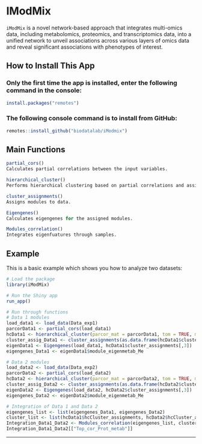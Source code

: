 # IModMix
`iModMix` is a novel network-based approach that integrates multi-omics data, including metabolomics, proteomics, and transcriptomics data, into a unified network to unveil associations across various layers of omics data and reveal significant associations with phenotypes of interest.

## How to Install This App

### Only the first time the app is installed, enter the following command in the console:
```r
install.packages("remotes")
```

### The following console command is to install from GitHub:
```r
remotes::install_github("biodatalab/iModmix")
```

## Main Functions

```r
partial_cors()
Calculates partial correlations between the input variables.

hierarchical_cluster()
Performs hierarchical clustering based on partial correlations and assigns modules.

cluster_assignments()
Assigns modules to data.

Eigengenes()
Calculates eigengenes for the assigned modules.

Modules_correlation()
Integrates eigenfuatures through samples.  
```

## Example

This is a basic example which shows you how to analyze two datasets:

```r
# Load the package
library(iModMix)

# Run the Shiny app
run_app()

# Run through functions
# Data 1 modules 
load_data1 <- load_data(Data_exp1)
parcorData1 <- partial_cors(load_data1)
hcData1 <- hierarchical_cluster(parcor_mat = parcorData1, tom = TRUE, min_module_size = 10)
cluster_assig_Data1 <- cluster_assignments(as.data.frame(hcData1$cluster_assignments))
eigenData1 <- Eigengenes(load_data1, hcData1$cluster_assignments[,3])
eigengenes_Data1 <- eigenData1$module_eigenmetab_Me

# Data 2 modules 
load_data2 <- load_data(Data_exp2)
parcorData2 <- partial_cors(load_data2)
hcData2 <- hierarchical_cluster(parcor_mat = parcorData2, tom = TRUE, min_module_size = 10)
cluster_assig_Data2 <- cluster_assignments(as.data.frame(hcData2$cluster_assignments))
eigenData2 <- Eigengenes(load_data2, hcData2$cluster_assignments[,3])
eigengenes_Data2 <- eigenData2$module_eigenmetab_Me

# Integration of Data 1 and Data 2
eigengenes_list <- list(eigengenes_Data1, eigengenes_Data2)
cluster_list <- list(hcData1$hcCluster_assignments, hcData2$hcCluster_assignments)
Integration_Data1_Data2 <- Modules_correlation(eigengenes_list, cluster_list, threshold = 0.5)
Integration_Data1_Data2[["Top_cor_Prot_metab"]]
```

---

